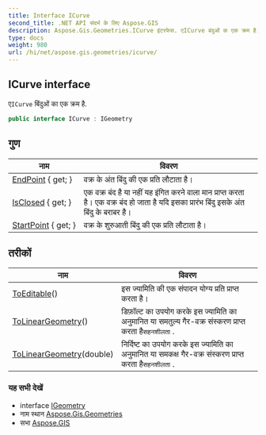 ```yaml
---
title: Interface ICurve
second_title: .NET API संदर्भ के लिए Aspose.GIS
description: Aspose.Gis.Geometries.ICurve इंटरफेस. एICurve बंदुओं क एक क्रम है.
type: docs
weight: 980
url: /hi/net/aspose.gis.geometries/icurve/
---
```

## ICurve interface

ए`ICurve` बिंदुओं का एक क्रम है.

```csharp
public interface ICurve : IGeometry
```

## गुण

| नाम | विवरण |
| --- | --- |
| [EndPoint](../../aspose.gis.geometries/icurve/endpoint/) { get; } | वक्र के अंत बिंदु की एक प्रति लौटाता है। |
| [IsClosed](../../aspose.gis.geometries/icurve/isclosed/) { get; } | एक वक्र बंद है या नहीं यह इंगित करने वाला मान प्राप्त करता है। एक वक्र बंद हो जाता है यदि इसका प्रारंभ बिंदु इसके अंत बिंदु के बराबर है। |
| [StartPoint](../../aspose.gis.geometries/icurve/startpoint/) { get; } | वक्र के शुरुआती बिंदु की एक प्रति लौटाता है। |

## तरीकों

| नाम | विवरण |
| --- | --- |
| [ToEditable](../../aspose.gis.geometries/icurve/toeditable/)() | इस ज्यामिति की एक संपादन योग्य प्रति प्राप्त करता है। |
| [ToLinearGeometry](../../aspose.gis.geometries/icurve/tolineargeometry/#tolineargeometry)() | डिफ़ॉल्ट का उपयोग करके इस ज्यामिति का अनुमानित या समतुल्य गैर-वक्र संस्करण प्राप्त करता है`सहनशीलता` . |
| [ToLinearGeometry](../../aspose.gis.geometries/icurve/tolineargeometry/#tolineargeometry_1)(double) | निर्दिष्ट का उपयोग करके इस ज्यामिति का अनुमानित या समकक्ष गैर-वक्र संस्करण प्राप्त करता है`सहनशीलता` . |

### यह सभी देखें

* interface [IGeometry](../igeometry/)
* नाम स्थान [Aspose.Gis.Geometries](../../aspose.gis.geometries/)
* सभा [Aspose.GIS](../../)


